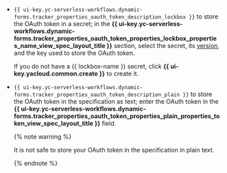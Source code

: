 * `{{ ui-key.yc-serverless-workflows.dynamic-forms.tracker_properties_oauth_token_description_lockbox }}` to store the OAuth token in a secret; in the **{{ ui-key.yc-serverless-workflows.dynamic-forms.tracker_properties_oauth_token_properties_lockbox_properties_name_view_spec_layout_title }}** section, select the secret, its [version](../../../lockbox/concepts/secret.md#version), and the key used to store the OAuth token.

    If you do not have a {{ lockbox-name }} secret, click **{{ ui-key.yacloud.common.create }}** to create it.

* `{{ ui-key.yc-serverless-workflows.dynamic-forms.tracker_properties_oauth_token_description_plain }}` to store the OAuth token in the specification as text; enter the OAuth token in the **{{ ui-key.yc-serverless-workflows.dynamic-forms.tracker_properties_oauth_token_properties_plain_properties_token_view_spec_layout_title }}** field.

    {% note warning %}

    It is not safe to store your OAuth token in the specification in plain text.

    {% endnote %}
